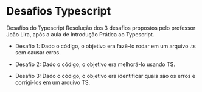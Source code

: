 # Desafios Typescript
Desafios do Typescript
Resolução dos 3 desafios propostos pelo professor João Lira, após a aula de Introdução Prática ao Typescript.

- Desafio 1:
Dado o código, o objetivo era fazê-lo rodar em um arquivo .ts sem causar erros.

- Desafio 2:
Dado o código, o objetivo era melhorá-lo usando TS.

- Desafio 3:
Dado o código, o objetivo era identificar quais são os erros e corrigi-los em um arquivo TS.
